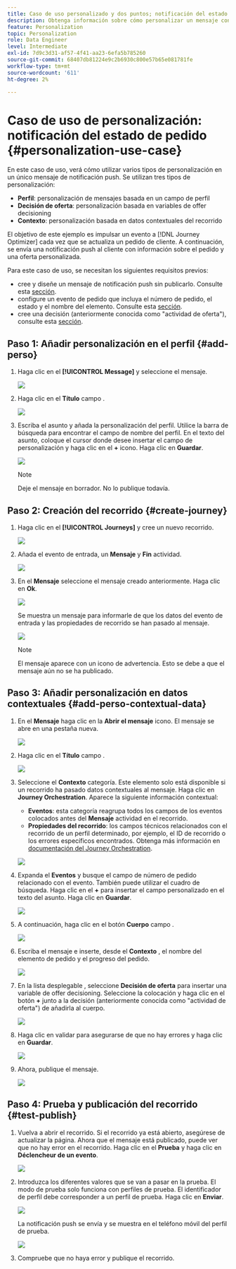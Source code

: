 ```yaml
---
title: Caso de uso personalizado y dos puntos; notificación del estado de pedido
description: Obtenga información sobre cómo personalizar un mensaje con perfil, decisión de oferta e información de contexto.
feature: Personalization
topic: Personalization
role: Data Engineer
level: Intermediate
exl-id: 7d9c3d31-af57-4f41-aa23-6efa5b785260
source-git-commit: 68407db81224e9c2b6930c800e57b65e081781fe
workflow-type: tm+mt
source-wordcount: '611'
ht-degree: 2%

---
```


# Caso de uso de personalización: notificación del estado de pedido {#personalization-use-case}

En este caso de uso, verá cómo utilizar varios tipos de personalización en un único mensaje de notificación push. Se utilizan tres tipos de personalización:

* **Perfil**: personalización de mensajes basada en un campo de perfil
* **Decisión de oferta**: personalización basada en variables de offer decisioning
* **Contexto**: personalización basada en datos contextuales del recorrido

El objetivo de este ejemplo es impulsar un evento a [!DNL Journey Optimizer] cada vez que se actualiza un pedido de cliente. A continuación, se envía una notificación push al cliente con información sobre el pedido y una oferta personalizada.

Para este caso de uso, se necesitan los siguientes requisitos previos:

* cree y diseñe un mensaje de notificación push sin publicarlo. Consulte esta [sección](../messages/create-message.md).
* configure un evento de pedido que incluya el número de pedido, el estado y el nombre del elemento. Consulte esta [sección](../event/about-events.md).
* cree una decisión (anteriormente conocida como &quot;actividad de oferta&quot;), consulte esta [sección](../offers/offer-activities/create-offer-activities.md).

## Paso 1: Añadir personalización en el perfil {#add-perso}

1. Haga clic en el **[!UICONTROL Message]** y seleccione el mensaje.

   ![](assets/perso-uc.png)

1. Haga clic en el **Título** campo .

   ![](assets/perso-uc2.png)

1. Escriba el asunto y añada la personalización del perfil. Utilice la barra de búsqueda para encontrar el campo de nombre del perfil. En el texto del asunto, coloque el cursor donde desee insertar el campo de personalización y haga clic en el **+** icono. Haga clic en **Guardar**.

   ![](assets/perso-uc3.png)

   >[!NOTE]
   >
   >Deje el mensaje en borrador. No lo publique todavía.

## Paso 2: Creación del recorrido {#create-journey}

1. Haga clic en el **[!UICONTROL Journeys]** y cree un nuevo recorrido.

   ![](assets/perso-uc4.png)

1. Añada el evento de entrada, un **Mensaje** y **Fin** actividad.

   ![](assets/perso-uc5.png)

1. En el **Mensaje** seleccione el mensaje creado anteriormente. Haga clic en **Ok**.

   ![](assets/perso-uc6.png)

   Se muestra un mensaje para informarle de que los datos del evento de entrada y las propiedades de recorrido se han pasado al mensaje.

   ![](assets/perso-uc7.png)

   >[!NOTE]
   >
   >El mensaje aparece con un icono de advertencia. Esto se debe a que el mensaje aún no se ha publicado.

## Paso 3: Añadir personalización en datos contextuales {#add-perso-contextual-data}

1. En el **Mensaje** haga clic en la **Abrir el mensaje** icono. El mensaje se abre en una pestaña nueva.

   ![](assets/perso-uc8.png)

1. Haga clic en el **Título** campo .

   ![](assets/perso-uc9.png)

1. Seleccione el **Contexto** categoría. Este elemento solo está disponible si un recorrido ha pasado datos contextuales al mensaje. Haga clic en **Journey Orchestration**. Aparece la siguiente información contextual:

   * **Eventos**: esta categoría reagrupa todos los campos de los eventos colocados antes del **Mensaje** actividad en el recorrido.
   * **Propiedades del recorrido**: los campos técnicos relacionados con el recorrido de un perfil determinado, por ejemplo, el ID de recorrido o los errores específicos encontrados. Obtenga más información en [documentación del Journey Orchestration](../building-journeys/expression/journey-properties.md).

   ![](assets/perso-uc10.png)

1. Expanda el **Eventos** y busque el campo de número de pedido relacionado con el evento. También puede utilizar el cuadro de búsqueda. Haga clic en el **+** para insertar el campo personalizado en el texto del asunto. Haga clic en **Guardar**.

   ![](assets/perso-uc11.png)

1. A continuación, haga clic en el botón **Cuerpo** campo .

   ![](assets/perso-uc12.png)

1. Escriba el mensaje e inserte, desde el **Contexto** , el nombre del elemento de pedido y el progreso del pedido.

   ![](assets/perso-uc13.png)

1. En la lista desplegable , seleccione **Decisión de oferta** para insertar una variable de offer decisioning. Seleccione la colocación y haga clic en el botón **+** junto a la decisión (anteriormente conocida como &quot;actividad de oferta&quot;) de añadirla al cuerpo.

   ![](assets/perso-uc14.png)

1. Haga clic en validar para asegurarse de que no hay errores y haga clic en **Guardar**.

   ![](assets/perso-uc15.png)

1. Ahora, publique el mensaje.

   ![](assets/perso-uc16.png)

## Paso 4: Prueba y publicación del recorrido {#test-publish}

1. Vuelva a abrir el recorrido. Si el recorrido ya está abierto, asegúrese de actualizar la página. Ahora que el mensaje está publicado, puede ver que no hay error en el recorrido. Haga clic en el **Prueba** y haga clic en **Déclencheur de un evento**.

   ![](assets/perso-uc17.png)

1. Introduzca los diferentes valores que se van a pasar en la prueba. El modo de prueba solo funciona con perfiles de prueba. El identificador de perfil debe corresponder a un perfil de prueba. Haga clic en **Enviar**.

   ![](assets/perso-uc18.png)

   La notificación push se envía y se muestra en el teléfono móvil del perfil de prueba.

   ![](assets/perso-uc19.png)

1. Compruebe que no haya error y publique el recorrido.
